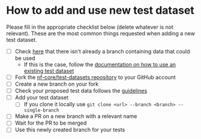 # How to add and use new test dataset

Please fill in the appropriate checklist below (delete whatever is not relevant). These are the most common things requested when adding a new test dataset.

- [ ] Check [here](https://github.com/nf-core/test-datasets/branches/all) that there isn't already a branch containing data that could be used
  - If this is the case, follow the [documentation on how to use an existing test dataset](https://github.com/nf-core/test-datasets/blob/master/docs/USE_EXISTING_DATA.md)
- [ ] Fork the [nf-core/test-datasets repository](https://github.com/nf-core/test-datasets) to your GitHub account
- [ ] Create a new branch on your fork
- [ ] Check your proposed test data follows the [guidelines](https://nf-co.re/docs/contributing/test_data_guidelines)
- [ ] Add your test dataset
  - [ ] If you clone it locally use `git clone <url> --branch <branch> --single-branch`
- [ ] Make a PR on a new branch with a relevant name
- [ ] Wait for the PR to be merged
- [ ] Use this newly created branch for your tests
